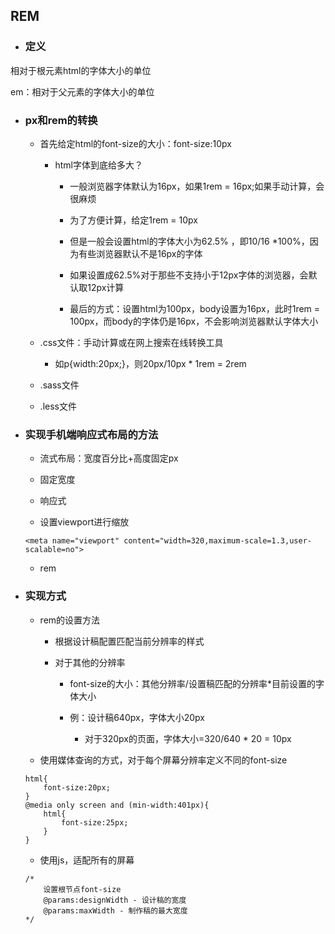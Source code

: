 ## REM

* ### 定义

相对于根元素html的字体大小的单位

em：相对于父元素的字体大小的单位

* ### px和rem的转换

  * 首先给定html的font-size的大小：font-size:10px

    * html字体到底给多大？

      * 一般浏览器字体默认为16px，如果1rem = 16px;如果手动计算，会很麻烦

      * 为了方便计算，给定1rem = 10px

      * 但是一般会设置html的字体大小为62.5% ，即10/16 \*100%，因为有些浏览器默认不是16px的字体

      * 如果设置成62.5%对于那些不支持小于12px字体的浏览器，会默认取12px计算

      * 最后的方式：设置html为100px，body设置为16px，此时1rem = 100px，而body的字体仍是16px，不会影响浏览器默认字体大小

  * .css文件：手动计算或在网上搜索在线转换工具

    * 如p{width:20px;}，则20px/10px \* 1rem = 2rem

  * .sass文件

  * .less文件
* ### 实现手机端响应式布局的方法

  * 流式布局：宽度百分比+高度固定px

  * 固定宽度

  * 响应式

  * 设置viewport进行缩放

  ```
  <meta name="viewport" content="width=320,maximum-scale=1.3,user-scalable=no">
  ```

  * rem
* ### 实现方式

  * rem的设置方法

    * 根据设计稿配置匹配当前分辨率的样式

    * 对于其他的分辨率

      * font-size的大小：其他分辨率/设置稿匹配的分辨率\*目前设置的字体大小

      * 例：设计稿640px，字体大小20px

        * 对于320px的页面，字体大小=320/640 \* 20 = 10px

  * 使用媒体查询的方式，对于每个屏幕分辨率定义不同的font-size

  ```
  html{
      font-size:20px;
  }
  @media only screen and (min-width:401px){
      html{
          font-size:25px;
      }
  }
  ```

  * 使用js，适配所有的屏幕

  ```
  /*
      设置根节点font-size
      @params:designWidth - 设计稿的宽度
      @params:maxWidth - 制作稿的最大宽度
  */
  ```



